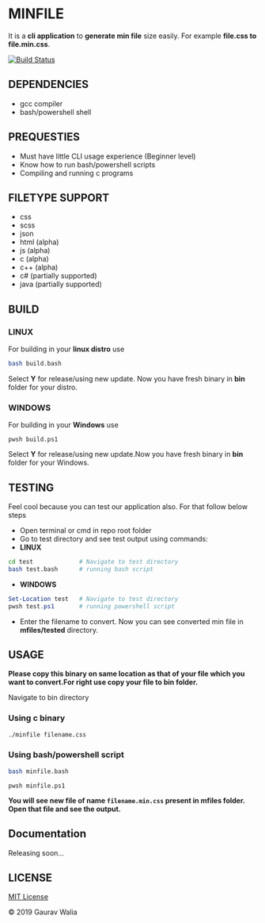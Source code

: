 # MINFILE

It is a **cli application** to **generate min file** size easily. For example **file.css to file.min.css**.

[![Build Status](https://travis-ci.com/GauravWalia19/minfile.svg?branch=master)](https://travis-ci.com/GauravWalia19/minfile)

## DEPENDENCIES

* gcc compiler
* bash/powershell shell

## PREQUESTIES

* Must have little CLI usage experience (Beginner level)
* Know how to run bash/powershell scripts
* Compiling and running c programs

## FILETYPE SUPPORT

* css
* scss
* json
* html (alpha)
* js (alpha)
* c (alpha)
* c++ (alpha)
* c# (partially supported)
* java (partially supported)

## BUILD

### LINUX

For building in your **linux distro** use

```bash
bash build.bash
```

Select **Y** for release/using new update. Now you have fresh binary in **bin** folder for your distro.

### WINDOWS

For building in your **Windows** use

```pwsh
pwsh build.ps1
```

Select **Y** for release/using new update.Now you have fresh binary in **bin** folder for your Windows.

## TESTING

Feel cool because you can test our application also. For that follow below steps

* Open terminal or cmd in repo root folder
* Go to test directory and see test output using commands:
* **LINUX**

```bash
cd test             # Navigate to test directory
bash test.bash      # running bash script
```

* **WINDOWS**

```powershell
Set-Location test   # Navigate to test directory
pwsh test.ps1       # running powershell script
```

* Enter the filename to convert. Now you can see converted min file in **mfiles/tested** directory.

## USAGE

**Please copy this binary on same location as that of your file which you want to convert.For right use copy your file to bin folder.**

Navigate to bin directory

### Using c binary

```bash
./minfile filename.css
```

### Using bash/powershell script

```bash
bash minfile.bash
```

```pwsh
pwsh minfile.ps1
```

**You will see new file of name `filename.min.css` present in mfiles folder. Open that file and see the output.**

## Documentation

Releasing soon...

## LICENSE

[MIT License](LICENSE)

:copyright: 2019 Gaurav Walia